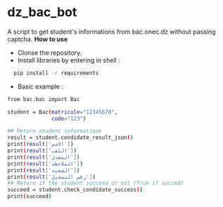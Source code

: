 # dz_bac_bot
A script to get student's informations from bac.onec.dz without passing captcha.
**How to use**
- Clonse the repository.
- Install libraries by entering in shell :
```bash
  pip install -r requirements 
```
- Basic example : 
```bash
from bac.bac import Bac

student = Bac(matricule="12345678",
              code="123")

## Return student informations
result = student.condidate_result_json()
print(result['الاسم'])
print(result['اللقب'])
print(result['المعدل'])
print(result['الملاحظة'])
print(result['الشعبة'])
print(result['رقم التسجيل'])
## Return if the student succeed or not (True if succed)
succeed = student.check_condidate_success()
print(succeed)

```
